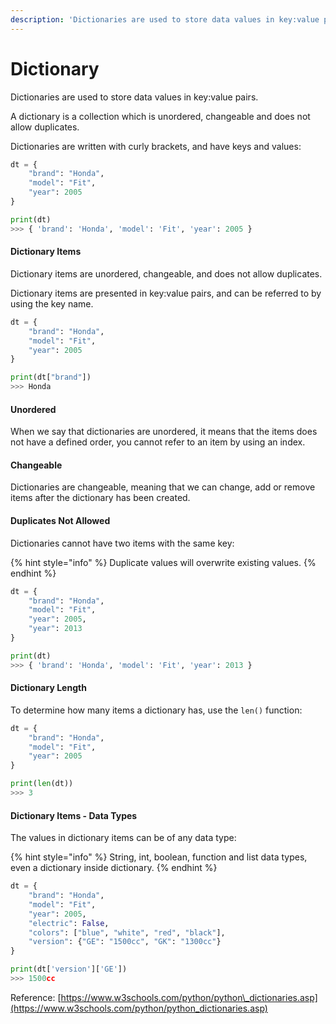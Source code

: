 ```yaml
---
description: 'Dictionaries are used to store data values in key:value pairs.'
---
```


# Dictionary

Dictionaries are used to store data values in key:value pairs.

A dictionary is a collection which is unordered, changeable and does not allow duplicates.

Dictionaries are written with curly brackets, and have keys and values:

```python
dt = {
    "brand": "Honda",
    "model": "Fit",
    "year": 2005
}

print(dt)
>>> { 'brand': 'Honda', 'model': 'Fit', 'year': 2005 }
```

#### Dictionary Items

Dictionary items are unordered, changeable, and does not allow duplicates.

Dictionary items are presented in key:value pairs, and can be referred to by using the key name.

```python
dt = {
    "brand": "Honda",
    "model": "Fit",
    "year": 2005
}

print(dt["brand"])
>>> Honda
```

#### Unordered

When we say that dictionaries are unordered, it means that the items does not have a defined order, you cannot refer to an item by using an index.

#### Changeable

Dictionaries are changeable, meaning that we can change, add or remove items after the dictionary has been created.

#### Duplicates Not Allowed

Dictionaries cannot have two items with the same key:

{% hint style="info" %}
Duplicate values will overwrite existing values.
{% endhint %}

```python
dt = {
    "brand": "Honda",
    "model": "Fit",
    "year": 2005,
    "year": 2013
}

print(dt)
>>> { 'brand': 'Honda', 'model': 'Fit', 'year': 2013 }
```

#### Dictionary Length

To determine how many items a dictionary has, use the `len()` function:

```python
dt = {
    "brand": "Honda",
    "model": "Fit",
    "year": 2005
}

print(len(dt))
>>> 3
```

#### Dictionary Items - Data Types

The values in dictionary items can be of any data type:

{% hint style="info" %}
String, int, boolean, function and list data types, even a dictionary inside dictionary.
{% endhint %}

```python
dt = {
    "brand": "Honda",
    "model": "Fit",
    "year": 2005,
    "electric": False,
    "colors": ["blue", "white", "red", "black"],
    "version": {"GE": "1500cc", "GK": "1300cc"}
}

print(dt['version']['GE'])
>>> 1500cc
```



Reference: [https://www.w3schools.com/python/python\_dictionaries.asp](https://www.w3schools.com/python/python_dictionaries.asp)

